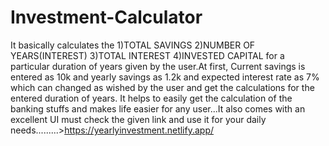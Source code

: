 # Investment-Calculator

It basically calculates the 1)TOTAL SAVINGS 2)NUMBER OF YEARS(INTEREST) 3)TOTAL INTEREST 4)INVESTED CAPITAL for a particular duration of years given by the user.At first, Current savings is entered as 10k and yearly savings as 1.2k and expected interest rate as 7% which can changed as wished by the user and get the calculations for the entered duration of years.
It helps to easily get the calculation of the banking stuffs and makes life easier for any user...It also comes with an excellent UI must check the given link and use it for your daily needs.........>https://yearlyinvestment.netlify.app/
